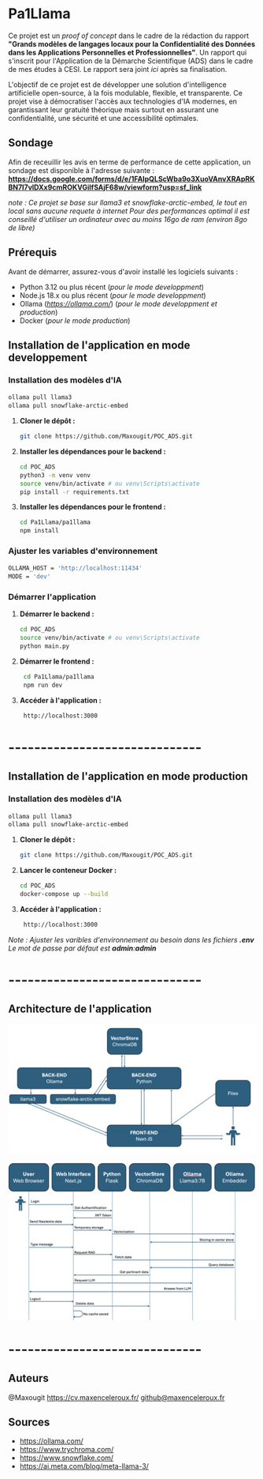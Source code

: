 # Pa1Llama

Ce projet est un _proof of concept_ dans le cadre de la rédaction du rapport **"Grands modèles de langages locaux pour la Confidentialité des Données dans les Applications Personnelles et Professionnelles"**. Un rapport qui s'inscrit pour l'Application de la Démarche Scientifique (ADS) dans le cadre de mes études à CESI.
Le rapport sera joint _ici_ après sa finalisation.

L'objectif de ce projet est de développer une solution d'intelligence artificielle open-source, à la fois modulable, flexible, et transparente. Ce projet vise à démocratiser l'accès aux technologies d'IA modernes, en garantissant leur gratuité théorique mais surtout en assurant une confidentialité, une sécurité et une accessibilité optimales.

## Sondage

Afin de receuillir les avis en terme de performance de cette application, un sondage est disponible à l'adresse suivante : **https://docs.google.com/forms/d/e/1FAIpQLScWba9o3XuoVAnvXRApRKBN7I7vlDXx9cmROKVGilfSAjF68w/viewform?usp=sf_link**

_note : Ce projet se base sur llama3 et snowflake-arctic-embed, le tout en local sans aucune requete à internet_
_Pour des performances optimal il est conseillé d'utiliser un ordinateur avec au moins 16go de ram (environ 8go de libre)_

## Prérequis

Avant de démarrer, assurez-vous d'avoir installé les logiciels suivants :

- Python 3.12 ou plus récent (_pour le mode developpment_)
- Node.js 18.x ou plus récent (_pour le mode developpment_)
- Ollama (*https://ollama.com/*) (_pour le mode developpment et production_)
- Docker (_pour le mode production_)

## Installation de l'application en mode **developpement**

### Installation des modèles d'IA

```bash
ollama pull llama3
ollama pull snowflake-arctic-embed
```

1. **Cloner le dépôt :**
   ```bash
   git clone https://github.com/Maxougit/POC_ADS.git
   ```
2. **Installer les dépendances pour le backend :**
   ```bash
   cd POC_ADS
   python3 -m venv venv
   source venv/bin/activate # ou venv\Scripts\activate
   pip install -r requirements.txt
   ```
3. **Installer les dépendances pour le frontend :**
   ```bash
   cd Pa1Llama/pa1llama
   npm install
   ```

### Ajuster les variables d'environnement

```bash
OLLAMA_HOST = 'http://localhost:11434'
MODE = 'dev'
```

### Démarrer l'application

1. **Démarrer le backend :**

   ```bash
   cd POC_ADS
   source venv/bin/activate # ou venv\Scripts\activate
   python main.py
   ```

2. **Démarrer le frontend :**
   ```bash
    cd Pa1Llama/pa1llama
    npm run dev
   ```
3. **Accéder à l'application :**
   ```bash
    http://localhost:3000
   ```

# ------------------------------

## Installation de l'application en mode **production**

### Installation des modèles d'IA

```bash
ollama pull llama3
ollama pull snowflake-arctic-embed
```

1. **Cloner le dépôt :**
   ```bash
   git clone https://github.com/Maxougit/POC_ADS.git
   ```
2. **Lancer le conteneur Docker :**
   ```bash
   cd POC_ADS
   docker-compose up --build
   ```
3. **Accéder à l'application :**
   ```bash
    http://localhost:3000
   ```

_Note : Ajuster les varibles d'environnement au besoin dans les fichiers **.env**_
_Le mot de passe par défaut est **admin**:**admin**_

# ------------------------------

## Architecture de l'application

![Diagramme de structure](p1.png)

![Diagramme de séquence](p2.png)

# ------------------------------

## Auteurs

@Maxougit
https://cv.maxenceleroux.fr/
github@maxenceleroux.fr

## Sources

- https://ollama.com/
- https://www.trychroma.com/
- https://www.snowflake.com/
- https://ai.meta.com/blog/meta-llama-3/
